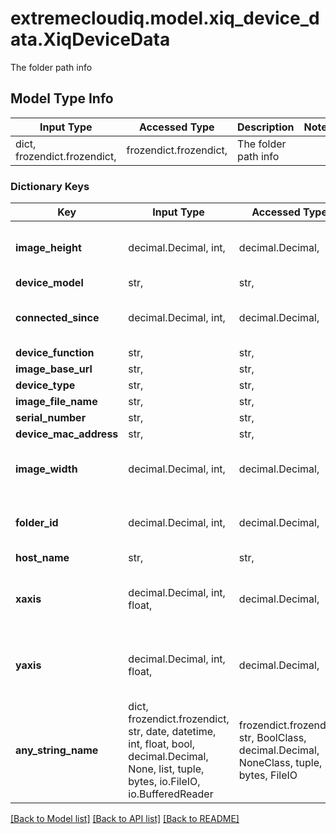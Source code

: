 # extremecloudiq.model.xiq_device_data.XiqDeviceData

The folder path info

## Model Type Info
Input Type | Accessed Type | Description | Notes
------------ | ------------- | ------------- | -------------
dict, frozendict.frozendict,  | frozendict.frozendict,  | The folder path info | 

### Dictionary Keys
Key | Input Type | Accessed Type | Description | Notes
------------ | ------------- | ------------- | ------------- | -------------
**image_height** | decimal.Decimal, int,  | decimal.Decimal,  |  | value must be a 32 bit integer
**device_model** | str,  | str,  |  | 
**connected_since** | decimal.Decimal, int,  | decimal.Decimal,  |  | value must be a 64 bit integer
**device_function** | str,  | str,  |  | 
**image_base_url** | str,  | str,  |  | 
**device_type** | str,  | str,  |  | 
**image_file_name** | str,  | str,  |  | 
**serial_number** | str,  | str,  |  | 
**device_mac_address** | str,  | str,  |  | 
**image_width** | decimal.Decimal, int,  | decimal.Decimal,  |  | value must be a 32 bit integer
**folder_id** | decimal.Decimal, int,  | decimal.Decimal,  |  | value must be a 64 bit integer
**host_name** | str,  | str,  |  | 
**xaxis** | decimal.Decimal, int, float,  | decimal.Decimal,  |  | [optional] value must be a 64 bit float
**yaxis** | decimal.Decimal, int, float,  | decimal.Decimal,  |  | [optional] value must be a 64 bit float
**any_string_name** | dict, frozendict.frozendict, str, date, datetime, int, float, bool, decimal.Decimal, None, list, tuple, bytes, io.FileIO, io.BufferedReader | frozendict.frozendict, str, BoolClass, decimal.Decimal, NoneClass, tuple, bytes, FileIO | any string name can be used but the value must be the correct type | [optional]

[[Back to Model list]](../../README.md#documentation-for-models) [[Back to API list]](../../README.md#documentation-for-api-endpoints) [[Back to README]](../../README.md)

